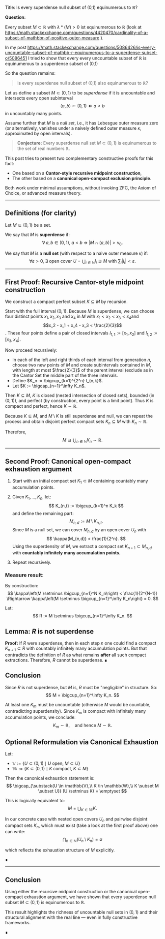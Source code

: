 

Title: Is every superdense null subset of (0,1) equinumerous to $\mathbb{R}$?

**Question:**  

Every subset $M \subset \mathbb{R}$ with $\lambda*(M)>0$ ist equinumerous to $\mathbb{R}$ (look at https://math.stackexchange.com/questions/4420470/cardinality-of-a-subset-of-mathbbr-of-positive-outer-measure ). 

In my post https://math.stackexchange.com/questions/5086426/is-every-uncountable-subset-of-mathbb-r-equinumerous-to-a-superdense-subset-o/5086451 I tried to show that every every uncountable subset of $\mathbb{R}$ is equinumerous to a superdense subset of (0,1)

So the question remains:  
> Is every superdense null subset of (0,1) also equinumerous to $\mathbb{R}$?

Let us define a subset $M \subset (0,1)$ to be *superdense* if it is uncountable and intersects every open subinterval $$(a,b) \subset (0,1)\Leftarrow   a< b $$ in uncountably many points.

Assume further that $M$ is a *null set*, i.e., it has Lebesgue outer measure zero (or alternatively, vanishes under a naively defined outer measure $\kappa$, approximated by open intervals).

> **Conjecture:** Every superdense null set $M \subset (0,1)$ is equinumerous to the set of real numbers $\mathbb{R}$.

This post tries to present two complementary constructive proofs for this fact:

- One based on a **Cantor-style recursive midpoint construction**,
- The other based on a **canonical open-compact exclusion principle**.

Both work under minimal assumptions, without invoking ZFC, the Axiom of Choice, or advanced measure theory.

---

## **Definitions (for clarity)**

Let $M \subseteq (0,1)$ be a set.

We say that $M$ is **superdense** if:
$$
\forall\, a,b \in (0,1),\; a < b\; \Rightarrow\; |M \cap (a,b)| > \aleph_0.
$$

We say that $M$ is a **null set** (with respect to a naive outer measure $\kappa$) if:
$$
\forall \varepsilon > 0,\; \exists \text{ open cover } U = \bigcup_{i \in \mathbb{N}} I_i \supseteq M \text{ with } \sum_i |I_i| < \varepsilon.
$$

---

## **First Proof: Recursive Cantor-style midpoint construction**

We construct a compact perfect subset $K \subseteq M$ by recursion.

Start with the full interval $(0,1)$. Because $M$ is superdense, we can choose four distinct points $x_1, x_2, x_3$ and $x_4$ in $M$ with $x_1<x_2<x_3<x_4$and $$x_2 - x_1 + x_4 - x_3 < \frac{2}{3}$$. These four points define a pair of closed intervals $I_{1,1} := [x_1, x_2]$ and $I_{1,2} := [x_3, x_4]$.

Now proceed recursively:
- In each of the left and right thirds of each interval from generation $n$, choose two new points of $M$ and create subintervals contained in $M$, with length at most $\frac{2}{3}$ of the parent interval (exclude as in the Cantor Set the middle part of the three intervals.
- Define $K_n := \bigcup_{k=1}^{2^n} I_{n,k}$.
- Let $K := \bigcap_{n=1}^\infty K_n$.

Then $K \subseteq M$, $K$ is closed (nested intersection of closed sets), bounded (in $(0,1)$), and perfect (by construction, every point is a limit point).
Thus $K$ is compact and perfect, hence $K \sim \mathbb{R}$.

Because $K \subseteq M$, and $M \setminus K$ is still superdense and null, we can repeat the process and obtain disjoint perfect compact sets $K_n \subseteq M$ with $K_n \sim \mathbb{R}$.

Therefore,
$$
M \supseteq \bigcup_{n \in \mathbb{N}} K_n \sim \mathbb{R}.
$$

---



## **Second Proof: Canonical open-compact exhaustion argument**

1. Start with an initial compact set $K_1 \subset M$ containing countably many accumulation points.

2. Given $K_1,\dots,K_n$, let:
   $$
   K_{n,t} := \bigcup_{k=1}^n K_k
   $$
   and define the remaining part:
   $$
   M_{n,d} := M \setminus K_{n,t}.
   $$
   Since $M$ is a null set, we can cover $M_{n,d}$ by an open cover $U_n$ with
   $$
   \kappa(M_{n,d}) < \frac{1}{2^n}.
   $$
   Using the superdensity of $M$, we extract a compact set $K_{n+1} \subset M_{n,d}$ with **countably infinitely many accumulation points**.

3. Repeat recursively.

### Measure result:

By construction:
$$
\kappa\left(M \setminus \bigcup_{n=1}^N K_n\right) < \frac{1}{2^{N-1}} \Rightarrow \kappa\left(M \setminus \bigcup_{n=1}^\infty K_n\right) = 0.
$$

Let:
$$
R := M \setminus \bigcup_{n=1}^\infty K_n.
$$

## Lemma: $R$ is not superdense

**Proof:** If $R$ were superdense, then in each step $n$ one could find a compact $K_{n+1} \subset R$ with countably infinitely many accumulation points. But that contradicts the definition of $R$ as what remains **after** all such compact extractions. Therefore, $R$ cannot be superdense. ∎

## Conclusion

Since $R$ is not superdense, but $M$ is, $R$ must be "negligible" in structure. So:
$$
M = \bigcup_{n=1}^\infty K_n.
$$

At least one $K_m$ must be uncountable (otherwise $M$ would be countable, contradicting superdensity). Since $K_m$ is compact with infinitely many accumulation points, we conclude:
$$
K_m \sim \mathbb{R},\quad \text{and hence } M \sim \mathbb{R}.
$$

## Optional Reformulation via Canonical Exhaustion

Let:
- $\mathbb{V} := \{ U \subset (0,1) \mid U \text{ open},\; M \subset U \}$
- $\mathbb{W} := \{ K \subset (0,1) \mid K \text{ compact},\; K \subset M \}$

Then the canonical exhaustion statement is:
$$
\bigcap_{\substack{U \in \mathbb{V},\\ K \in \mathbb{W},\\ K \subset M \subset U}} (U \setminus K) = \emptyset
$$

This is logically equivalent to:
$$
M = \bigcup_{K \in \mathbb{W}} K.
$$

In our concrete case with nested open covers $U_n$ and pairwise disjoint compact sets $K_n$, which must exist (take a look at the first proof above) one can write:
$$
\bigcap_{n \in \mathbb{N}} (U_n \setminus K_n) = \emptyset
$$

which reflects the exhaustion structure of $M$ explicitly.

∎

---
## **Conclusion**

Using either the recursive midpoint construction or the canonical open-compact exhaustion argument, we have shown that every superdense null subset $M \subset (0,1)$ is equinumerous to $\mathbb{R}$.

This result highlights the richness of uncountable null sets in $(0,1)$ and their structural alignment with the real line — even in fully constructive frameworks.

∎
